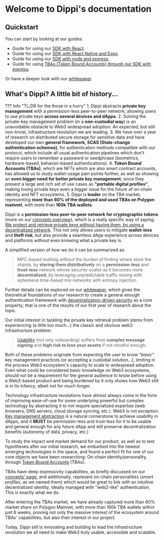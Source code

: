 # Welcome to Dippi's documentation

## Quickstart

You can start by looking at our guides:

- Guide for using our [SDK with React](guides/sdk_react.md).
- Guide for using our [SDK with React Native and Expo](guides/sdk_reactNative_expo.md).
- Guide for using our [SDK with node and express](guides/sdk_node_express.md).
- Guide for using [TBAs (Token Bound Accounts) through our SDK with express](guides/sdk_tba_express.md).

Or have a deeper look with our [whitepaper](https://docsend.com/view/dbk48wukd3ivd3ad).

## What's Dippi? A little bit of history...

??? Info "TL;DR for the those in a hurry"
    1. Dippi abstracts **private key management** with a permission-less peer-to-peer network, allowing users to use private keys **across several devices and dApps**. 
    2. Solving the private-key management problem (in a **non-custodial way**) is an unavoidable obstacle to Web3 widespread adoption: An expected, but still non-trivial, infrastructure revolution we are leading.
    3. We have over a year of research on distributed secure storage for sensitive data and have developed our own **general framework, SCAS (State-change authentication schemes)**, for authentication methods compatible with our protocol, which include all usual authentication pipelines which don't require users to remember a password or seedphrase (biometrics, hardware-based, behavior-based authentications).
    4. **Token Bound Accounts (TBAs)**, which are NFTs which are also smart contract accounts, has allowed us to study wallet-usage pain points further, as well as showing an **even bigger need for better private key management**, since they present a large and rich set of use cases as **"portable digital profiles"**, making losing private keys even a bigger issue for the future of on-chain identity and NFT ecosystems.
    5. Dippi is **leader** on the TBA market, representing **more than 60% of the deployed and used TBAs on Polygon mainnet**, with more than **160k TBA wallets**.
 
Dippi is a **permission-less peer-to-peer network for cryptographic tokens** (more on our [concepts overview](concepts/overview.md)), which is a really specific way of saying: <u>We protect and retrieve private keys without having them, by using a decentralized network</u>. This not only allows users to mitigate **wallet-loss** and **theft risk**, but also provide a seamless dApp experience across devices and platforms without even knowing what a private key is.

A simplified version of _how_ we do it can be summarized as: 

> MPC-based multisig without the burden of finding where store the shards, by **storing them distributively** on a **permission-less** and **trust-less** network whose security scales as it becomes more **decentralized**, by leveraging unpredictable traffic mixing with ephemeral time-based mix networks with entropy injection.

Further details can be explored on our [whitepaper](https://docsend.com/view/dbk48wukd3ivd3ad), which gives the theoretical foundations of our research to create a general enough authentication framework with [decentralization-driven security](concepts/overview.md#decentralization-driven-security) as a core property; that is one of the results of our first year of research about the topic.

Our initial interest in tackling the private key retrieval problem stems from experiencing (a little too much...) the classic and obvious web3 infrastructure problem: 

> [Usability](concepts/overview.md#usability) (not only onboarding) suffers from **complex message signing** and **high risk to lose your assets** if not mindful enough. 

Both of these problems originate from expecting the user to know "_basic_" key management practices (or accepting a custodial solution...), limiting in the process Web3 ecosystem's capacity to scale to widespread adoption. Even what could be considered _basic_ knowledge on Web3 ecosystems, should not be a requirement for the general audience to know before using a Web3-based product and being burdened by it only shows how Web3 still is in its infancy; albeit not for much longer.

Technology infrastructure revolutions have almost always come in the form of improving ease-of-use for some underlying powerful but complex technology by abstracting it to not require specialized expertise (web browsers, DNS servers, cloud storage syncing, etc.). Web3 is not exception. [Key management abstraction](concepts/overview.md#key-management-abstraction) is a natural cornerstone to achieve usability in dApps, and it **MUST** be permission-less and trust-less for it to be usable and general enough for any future dApp and still preserve decentralization benefits (autonomy of data, privacy, etc.)

To study the impact and market demand for our product, as well as to test hypotheses after our initial research, we embarked into the newest emerging technologies in the space, and found a perfect fit for one of our core objects we have been researching: On-chain identity/personality, through [Token Bound Accounts](concepts/overview.md#token-bound-accounts) (TBAs). 

TBAs have deep expressivity capabilities, as briefly discussed on our [concepts' page](concepts/overview.md#token-bound-accounts), and additionally, represent on-chain personalities (*smart profiles*, as we named them) which would be great to link with an intuitive decentralized identity, ideally managed with "web2-like" authentication. This is exactly what we do.

After entering the TBAs market, we have already captured more than 60% market share on Polygon Mainnet, with more than 160k TBA wallets within just 6 weeks, proving not only the massive interest of the ecosystem around TBAs' capabilities, but also their interest in our project. 

Today, Dippi still is innovating and building to lead the infrastructure revolution we all need to make Web3 truly usable, accessible and scalable.

<!-- ## Why integrate with Dippi?

??? Info "TL;DR for the those in a hurry"
    placeholder

placeholder -->